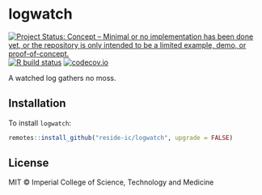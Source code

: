# logwatch

<!-- badges: start -->
[![Project Status: Concept – Minimal or no implementation has been done yet, or the repository is only intended to be a limited example, demo, or proof-of-concept.](https://www.repostatus.org/badges/latest/concept.svg)](https://www.repostatus.org/#concept)
[![R build status](https://github.com/reside-ic/logwatch/workflows/R-CMD-check/badge.svg)](https://github.com/reside-ic/logwatch/actions)
[![codecov.io](https://codecov.io/github/reside-ic/logwatch/coverage.svg?branch=main)](https://codecov.io/github/reside-ic/logwatch?branch=main)
<!-- badges: end -->

A watched log gathers no moss.

## Installation

To install `logwatch`:

```r
remotes::install_github("reside-ic/logwatch", upgrade = FALSE)
```

## License

MIT © Imperial College of Science, Technology and Medicine
